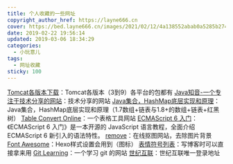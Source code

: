 ```yaml
---
title: 个人收藏的一些网址
copyright_author_href: https://layne666.cn
cover: https://bed.layne666.cn/images/2021/02/12/4a138552abab0a5285b274cd71eea43e.jpg
date: 2019-02-22 19:56:14
updated: 2019-03-06 18:34:29
categories: 
  - 小玩意儿
tags: 
  - 网址收藏
sticky: 100
---
```


<div id="aplayer-uxAIfEUs" class="aplayer aplayer-tag-marker meting-tag-marker" data-id="1398663411" data-server="netease" data-type="song" data-mode="circulation" data-autoplay="false" data-mutex="true" data-listmaxheight="340px" data-preload="auto" data-theme="#3F51B5"></div>

[Tomcat各版本下载](http://archive.apache.org/dist/tomcat/)：Tomcat各版本（3到9）各平台的包都有
[Java知音-一个专注于技术分享的网站](https://www.javazhiyin.com/)：技术分享的网站
[Java集合，HashMap底层实现和原理](https://my.oschina.net/90888/blog/1626045)：Java集合，HashMap底层实现和原理（1.7数组+链表与1.8+的数组+链表+红黑树）
[Table Convert Online](https://tableconvert.com/)：一个表格工具网站
[ECMAScript 6 入门](http://es6.ruanyifeng.com/)：《ECMAScript 6 入门》是一本开源的 JavaScript 语言教程，全面介绍 ECMAScript 6 新引入的语法特性。
[remove](https://www.remove.bg)：在线抠图网站，去除图片背景
[Font Awesome](http://fontawesome.dashgame.com/)：Hexo样式设置会用到（图标）
[表情符号列表](http://cn.piliapp.com/emoji/list/)：写博客时可以直接拿来用
[Git Learning](https://learngitbranching.js.org/)：一个学习 git 的网站
[世纪互联](https://portal.partner.microsoftonline.cn/)：世纪互联唯一登录地址

